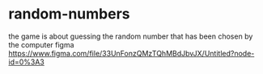 # random-numbers
the game is about guessing the random number that has been chosen by the computer
figma
https://www.figma.com/file/33UnFonzQMzTQhMBdJbvJX/Untitled?node-id=0%3A3
